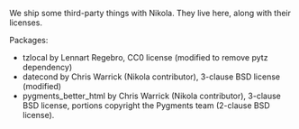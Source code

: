 We ship some third-party things with Nikola.  They live here, along with their licenses.

Packages:

 * tzlocal by Lennart Regebro, CC0 license (modified to remove pytz dependency)
 * datecond by Chris Warrick (Nikola contributor), 3-clause BSD license
   (modified)
 * pygments_better_html by Chris Warrick (Nikola contributor), 3-clause BSD license,
   portions copyright the Pygments team (2-clause BSD license).

